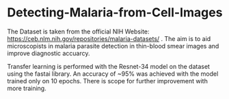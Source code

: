 # Detecting-Malaria-from-Cell-Images

The Dataset is taken from the official NIH Website: https://ceb.nlm.nih.gov/repositories/malaria-datasets/ .
The aim is to aid microscopists in malaria parasite detection in thin-blood smear images and improve diagnostic accuarcy.

Transfer learning is performed with the Resnet-34 model on the dataset using the fastai library. 
An accuracy of ~95% was achieved with the model trained only on 10 epochs. 
There is scope for further improvement with more training. 
